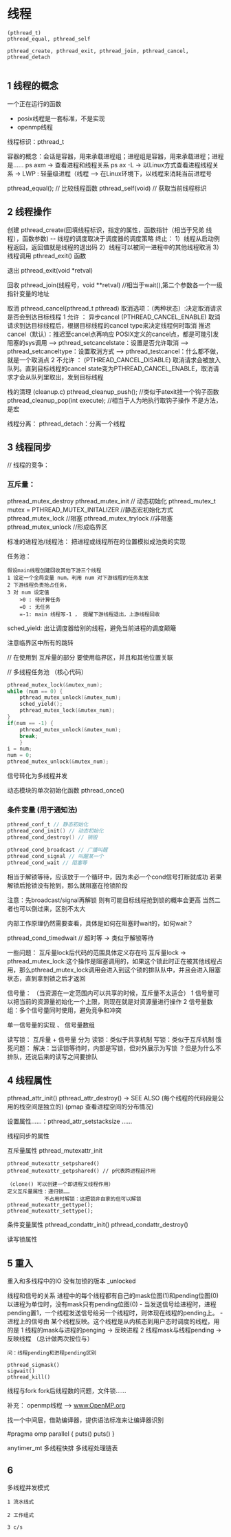 # 线程

```
(pthread_t)
pthread_equal, pthread_self

pthread_create, pthread_exit, pthread_join, pthread_cancel, pthread_detach


```

## 1 线程的概念

一个正在运行的函数
- posix线程是一套标准，不是实现
- openmp线程

线程标识：pthread_t

容器的概念：会话是容器，用来承载进程组；进程组是容器，用来承载进程；进程是……
ps axm  ->  查看进程和线程关系
ps ax -L  ->  以Linux方式查看进程线程关系  ->  LWP : 轻量级进程（线程
--> 在Linux环境下，以线程来消耗当前进程号

pthread_equal(); // 比较线程函数
pthread_self(void) // 获取当前线程标识

## 2 线程操作
创建  pthread_create(回填线程标识，指定的属性，函数指针（相当于兄弟 线程），函数参数)
	-- 线程的调度取决于调度器的调度策略 
终止：
1）线程从启动例程返回，返回值就是线程的退出码
2）线程可以被同一进程中的其他线程取消 
3）线程调用 pthread_exit() 函数

退出 pthread_exit(void *retval)

回收 pthread_join(线程号，void **retval) //相当于wait(),第二个参数各一个一级指针变量的地址

取消  pthread_cancel(pthread_t pthread)
	取消选项：（两种状态）:决定取消请求是否会到达目标线程
		1 允许	：	异步cancel  (PTHREAD_CANCEL_ENABLE)
			取消请求到达目标线程后，根据目标线程的cancel type来决定线程何时取消
					推迟cancel（默认）：推迟至cancel点再响应
						POSIX定义的cancel点，都是可能引发阻塞的sys调用
				--> pthread_setcancelstate：设置是否允许取消
				--> pthread_setcanceltype：设置取消方式
				--> pthread_testcancel：什么都不做，就是一个取消点
		2 不允许	：  (PTHREAD_CANCEL_DISABLE)
			取消请求会被放入队列。直到目标线程的cancel state变为PTHREAD_CANCEL_ENABLE，取消请求才会从队列里取出，发到目标线程

栈的清理 (cleanup.c)
	pthread_cleanup_push(); //类似于atexit挂一个钩子函数
	pthread_cleanup_pop(int execute);	//相当于人为地执行取钩子操作
		不是方法，是宏


线程分离： pthread_detach：分离一个线程



## 3 线程同步

// 线程的竞争：
### 互斥量：
pthread_mutex_destroy
pthread_mutex_init // 动态初始化
pthread_mutex_t mutex = PTHREAD_MUTEX_INITALIZER //静态宏初始化方式
pthread_mutex_lock //阻塞
pthread_mutex_trylock //非阻塞
pthread_mutex_unlock //形成临界区

标准的进程池/线程池：
	把进程或线程所在的位置模拟成池类的实现

任务池：
```
假设main线程创建回收其他下游三个线程
1 设定一个全局变量 num，利用 num 对下游线程的任务发放
2 下游线程负责抢占任务，
3 对 num 设定值
	>0 : 待计算任务
	=0 : 无任务
	=-1: main 线程写-1 ， 提醒下游线程退出，上游线程回收
```
sched_yield: 出让调度器给别的线程，避免当前进程的调度颠簸

注意临界区中所有的跳转

// 在使用到 互斥量的部分 要使用临界区，并且和其他位置关联
	
// 多线程任务池 （核心代码）
```c
pthread_mutex_lock(&mutex_num);
while (num == 0) {
    pthread_mutex_unlock(&mutex_num);
    sched_yield();
    pthread_mutex_lock(&mutex_num);
}
if(num == -1) {
    pthread_mutex_unlock(&mutex_num);
    break;
    }
i = num;
num = 0;
pthread_mutex_unlock(&mutex_num);
```

信号转化为多线程并发

动态模块的单次初始化函数 pthread_once()

### 条件变量 (用于通知法)
```c
pthread_conf_t // 静态初始化
pthread_cond_init() // 动态初始化
pthread_cond_destroy() // 销毁

pthread_cond_broadcast // 广播叫醒
pthread_cond_signal // 叫醒某一个
pthread_cond_wait // 阻塞等
```
相当于解锁等待，应该放于一个循环中，因为未必一个cond信号打断就成功
若果解锁后抢锁没有抢到，那么就阻塞在抢锁阶段

注意：先broadcast/signal再解锁 则有可能目标线程抢到锁的概率会更高
	当然二者也可以倒过来，区别不太大
	
内部工作原理仍然需要查看，具体是如何在阻塞时wait的，如何wait？
	
pthread_cond_timedwait // 超时等 -> 类似于解锁等待


一些问题：
	互斥量lock后代码的范围具体定义存在吗
	互斥量lock -> pthread_mutex_lock:这个操作是阻塞调用的，如果这个锁此时正在被其他线程占用，那么pthread_mutex_lock调用会进入到这个锁的排队队中，并且会进入阻塞状态，直到拿到锁之后才返回



信号量：
	（当资源在一定范围内可以共享的时候，互斥量不太适合）
	1 信号量可以把当前的资源量初始化一个上限，则现在就是对资源量进行操作
	2 信号量数组：多个信号量同时使用，避免竞争和冲突

单一信号量的实现 、 信号量数组

读写锁：
	互斥量 + 信号量
	分为 	读锁：类似于共享机制
			写锁：类似于互斥机制
	饿死问题：
		解决：当读锁等待时，内部是写锁，但对外展示为写锁
		？但是为什么不排队，还说后来的读写之间要排队


## 4 线程属性

pthread_attr_init()
pthread_attr_destroy()
	-> SEE ALSO
(每个线程的代码段是公用的栈空间是独立的)
(pmap 查看进程空间的分布情况)
	
设置属性……：pthread_attr_setstacksize ……


线程同步的属性
		
互斥量属性 pthread_mutexattr_init
	
	pthread_mutexattr_setpshared()
	pthread_mutexattr_getpshared() // p代表跨进程起作用
	
	（clone() 可以创建一个即进程又线程作用）
	定义互斥量属性：递归锁……
				不占用时解锁：这把锁非自家的但可以解锁 
	pthread_mutexattr_gettype();
	pthread_mutexattr_settype();


条件变量属性
	pthread_condattr_init()
	pthread_condattr_destroy()
	
读写锁属性


## 5 重入

重入和多线程中的IO
	没有加锁的版本 _unlocked

线程和信号的关系
	进程中的每个线程都有自己的mask位图(1)和pending位图(0)
	以进程为单位时，没有mask只有pending位图(0)
	- 当发送信号给进程时，进程pending置1，一个线程发送信号给另一个线程时，则体现在线程的pending上。
	- 进程上的信号由 某个线程反映。这个线程是从内核态到用户态时调度的线程，用的是 1 线程的mask与进程的penging -> 反映进程  2 线程mask与线程pending -> 反映线程 （总计做两次按位与）

	问：线程pending和进程pending区别
	
	pthread_sigmask()
	sigwait()
	pthread_kill()


线程与fork
	fork后线程数的问题，文件锁……


补充：
	openmp线程 --> www.OpenMP.org

找一个中间层，借助编译器，提供语法标准来让编译器识别

#pragma omp parallel
{
	puts()
	puts()
}



anytimer_mt
多线程快排
多线程处理链表

## 6 



多线程并发模式

	1 流水线式
	
	2 工作组式
	
	3 c/s

